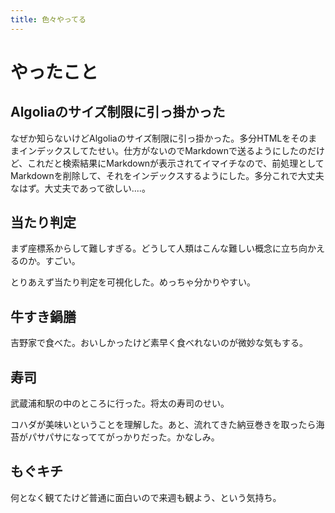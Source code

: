 ```yaml
---
title: 色々やってる
---
```


# やったこと

## Algoliaのサイズ制限に引っ掛かった

なぜか知らないけどAlgoliaのサイズ制限に引っ掛かった。多分HTMLをそのままインデックスしてたせい。仕方がないのでMarkdownで送るようにしたのだけど、これだと検索結果にMarkdownが表示されてイマイチなので、前処理としてMarkdownを削除して、それをインデックスするようにした。多分これで大丈夫なはず。大丈夫であって欲しい‥‥。

## 当たり判定

まず座標系からして難しすぎる。どうして人類はこんな難しい概念に立ち向かえるのか。すごい。

とりあえず当たり判定を可視化した。めっちゃ分かりやすい。

## 牛すき鍋膳

吉野家で食べた。おいしかったけど素早く食べれないのが微妙な気もする。

## 寿司

武蔵浦和駅の中のところに行った。将太の寿司のせい。

コハダが美味いということを理解した。あと、流れてきた納豆巻きを取ったら海苔がパサパサになっててがっかりだった。かなしみ。

## もぐキチ

何となく観てたけど普通に面白いので来週も観よう、という気持ち。
